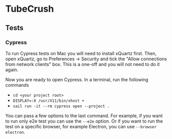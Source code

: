 # TubeCrush

## Tests

### Cypress

To run Cypress tests on Mac you will need to install xQuartz first. Then, open xQuartz, go to Preferences -> Security
and tick the "Allow connections from network clients" box. This is a one-off and you will not need to do it again.

Now you are ready to open Cypress. In a terminal, run the following commands

- `cd <your project root>`
- `DISPLAY=:0 /usr/X11/bin/xhost +`
- `sail run -it --rm cypress open --project .`

You can pass a few options to the last command. For example, if you want to run only e2e test you can use
the `--e2e` option. Or if you want to run the test on a specific browser, for example Electron, you can
use `--browser electron`.

